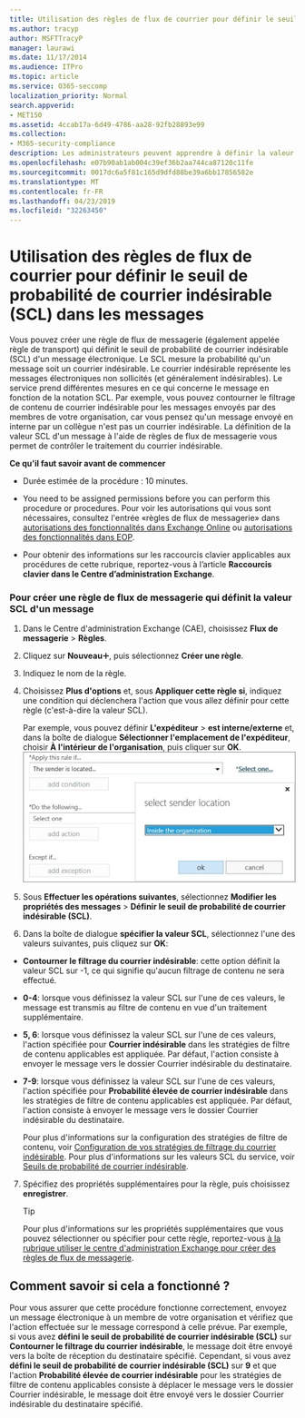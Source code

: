 ```yaml
---
title: Utilisation des règles de flux de courrier pour définir le seuil de probabilité de courrier indésirable (SCL) dans les messages
ms.author: tracyp
author: MSFTTracyP
manager: laurawi
ms.date: 11/17/2014
ms.audience: ITPro
ms.topic: article
ms.service: O365-seccomp
localization_priority: Normal
search.appverid:
- MET150
ms.assetid: 4ccab17a-6d49-4786-aa28-92fb28893e99
ms.collection:
- M365-security-compliance
description: Les administrateurs peuvent apprendre à définir la valeur SCL des messages dans Exchange Online Protection.
ms.openlocfilehash: e07b90ab1ab004c39ef36b2aa744ca87120c11fe
ms.sourcegitcommit: 0017dc6a5f81c165d9dfd88be39a6bb17856582e
ms.translationtype: MT
ms.contentlocale: fr-FR
ms.lasthandoff: 04/23/2019
ms.locfileid: "32263450"
---
```

# <a name="use-mail-flow-rules-to-set-the-spam-confidence-level-scl-in-messages"></a>Utilisation des règles de flux de courrier pour définir le seuil de probabilité de courrier indésirable (SCL) dans les messages

Vous pouvez créer une règle de flux de messagerie (également appelée règle de transport) qui définit le seuil de probabilité de courrier indésirable (SCL) d'un message électronique. Le SCL mesure la probabilité qu'un message soit un courrier indésirable. Le courrier indésirable représente les messages électroniques non sollicités (et généralement indésirables). Le service prend différentes mesures en ce qui concerne le message en fonction de la notation SCL. Par exemple, vous pouvez contourner le filtrage de contenu de courrier indésirable pour les messages envoyés par des membres de votre organisation, car vous pensez qu'un message envoyé en interne par un collègue n'est pas un courrier indésirable. La définition de la valeur SCL d'un message à l'aide de règles de flux de messagerie vous permet de contrôler le traitement du courrier indésirable. 
  
 **Ce qu'il faut savoir avant de commencer**
  
- Durée estimée de la procédure : 10 minutes.
    
- You need to be assigned permissions before you can perform this procedure or procedures. Pour voir les autorisations qui vous sont nécessaires, consultez l'entrée «règles de flux de messagerie» dans [autorisations des fonctionnalités dans Exchange Online](http://technet.microsoft.com/library/15073ce1-0917-403b-8839-02a2ebc96e16.aspx) ou [autorisations des fonctionnalités dans EOP](eop/feature-permissions-in-eop.md). 
    
- Pour obtenir des informations sur les raccourcis clavier applicables aux procédures de cette rubrique, reportez-vous à l’article **Raccourcis clavier dans le Centre d’administration Exchange**.
    
### <a name="to-create-a-mail-flow-rule-that-sets-the-scl-of-a-message"></a>Pour créer une règle de flux de messagerie qui définit la valeur SCL d'un message

1. Dans le Centre d'administration Exchange (CAE), choisissez **Flux de messagerie** \> **Règles**.
    
2. Cliquez sur **Nouveau**![Icône Ajouter](media/ITPro-EAC-AddIcon.gif), puis sélectionnez **Créer une règle**.
    
3. Indiquez le nom de la règle.
    
4. Choisissez **Plus d'options** et, sous **Appliquer cette règle si**, indiquez une condition qui déclenchera l'action que vous allez définir pour cette règle (c'est-à-dire la valeur SCL).
    
    Par exemple, vous pouvez définir **L'expéditeur** \> **est interne/externe** et, dans la boîte de dialogue **Sélectionner l'emplacement de l'expéditeur**, choisir **À l'intérieur de l'organisation**, puis cliquer sur **OK**.<br/>
    ![Sélectionner l'emplacement de l'expéditeur](media/EOP-ETR-SetSCL-1.jpg)
  
5. Sous **Effectuer les opérations suivantes**, sélectionnez **Modifier les propriétés des messages** \> **Définir le seuil de probabilité de courrier indésirable (SCL)**.
  
6. Dans la boîte de dialogue **spécifier la valeur SCL**, sélectionnez l'une des valeurs suivantes, puis cliquez sur **OK**:
    
  - **Contourner le filtrage du courrier indésirable**: cette option définit la valeur SCL sur -1, ce qui signifie qu'aucun filtrage de contenu ne sera effectué. 
    
  - **0-4**: lorsque vous définissez la valeur SCL sur l'une de ces valeurs, le message est transmis au filtre de contenu en vue d'un traitement supplémentaire. 
    
  - **5, 6**: lorsque vous définissez la valeur SCL sur l'une de ces valeurs, l'action spécifiée pour **Courrier indésirable** dans les stratégies de filtre de contenu applicables est appliquée. Par défaut, l'action consiste à envoyer le message vers le dossier Courrier indésirable du destinataire. 
    
  - **7-9**: lorsque vous définissez la valeur SCL sur l'une de ces valeurs, l'action spécifiée pour **Probabilité élevée de courrier indésirable** dans les stratégies de filtre de contenu applicables est appliquée. Par défaut, l'action consiste à envoyer le message vers le dossier Courrier indésirable du destinataire. 
    
    Pour plus d'informations sur la configuration des stratégies de filtre de contenu, voir [Configuration de vos stratégies de filtrage du courrier indésirable](configure-your-spam-filter-policies.md). Pour plus d'informations sur les valeurs SCL du service, voir [Seuils de probabilité de courrier indésirable](spam-confidence-levels.md).
    
7. Spécifiez des propriétés supplémentaires pour la règle, puis choisissez **enregistrer**.
    
    > [!TIP]
    > Pour plus d'informations sur les propriétés supplémentaires que vous pouvez sélectionner ou spécifier pour cette règle, reportez-vous [à la rubrique utiliser le centre d'administration Exchange pour créer des règles de flux de messagerie](https://docs.microsoft.com/Exchange/policy-and-compliance/mail-flow-rules/mail-flow-rule-procedures#use-the-eac-to-create-mail-flow-rules). 
  
## <a name="how-do-you-know-this-worked"></a>Comment savoir si cela a fonctionné ?

Pour vous assurer que cette procédure fonctionne correctement, envoyez un message électronique à un membre de votre organisation et vérifiez que l'action effectuée sur le message correspond à celle prévue. Par exemple, si vous avez **défini le seuil de probabilité de courrier indésirable (SCL)** sur **Contourner le filtrage du courrier indésirable**, le message doit être envoyé vers la boîte de réception du destinataire spécifié. Cependant, si vous avez **défini le seuil de probabilité de courrier indésirable (SCL)** sur **9** et que l'action **Probabilité élevée de courrier indésirable** pour les stratégies de filtre de contenu applicables consiste à déplacer le message vers le dossier Courrier indésirable, le message doit être envoyé vers le dossier Courrier indésirable du destinataire spécifié. 
  

